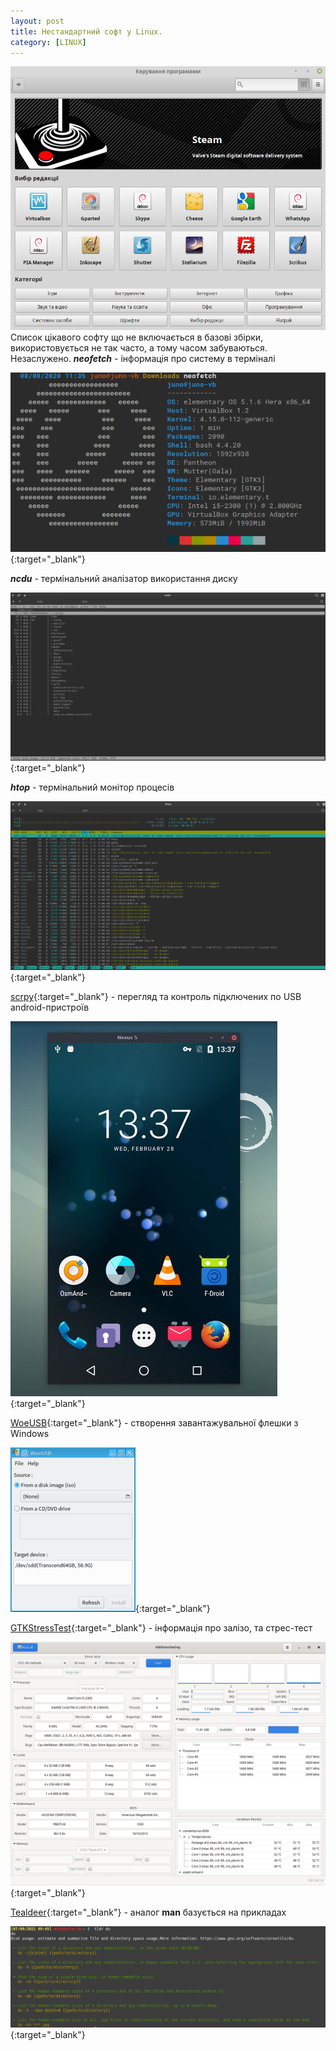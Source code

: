 ```yaml
---
layout: post
title: Нестандартний софт у Linux.
category: [LINUX]
---
```

![software logo](/assets/media/software.png?style=head)  
Список цікавого софту що не включається в базові збірки, використовується не так часто, а тому часом забуваються. Незаслужено.<!--more-->
***neofetch*** - інформація про систему в терміналі


[![neofetch](/assets/media/neofetch.png?style=blog "neofetch")](/assets/media/neofetch.png "neofetch"){:target="_blank"}

***ncdu*** - термінальний аналізатор використання диску

[![ncdu](/assets/media/ncdu.png?style=blog "ncdu")](/assets/media/ncdu.png "ncdu"){:target="_blank"}

***htop*** - термінальний монітор процесів

[![htop](/assets/media/htop.png?style=blog "htop")](/assets/media/htop.png "htop"){:target="_blank"}

[scrpy](https://github.com/Genymobile/scrcpy "scrpy"){:target="_blank"} - перегляд та контроль підключених по USB android-пристроїв

[![scrpy](/assets/media/scrpy.jpg?style=blog "scrpy")](/assets/media/scrpy.jpg "scrpy"){:target="_blank"}

[WoeUSB](https://github.com/slacka/WoeUSB "WoeUSB"){:target="_blank"} - створення завантажувальної флешки з Windows

[![WoeUSB](/assets/media/WoeUSB.png?style=blog "WoeUSB")](/assets/media/WoeUSB.png "WoeUSB"){:target="_blank"}

[GTKStressTest](https://flathub.org/apps/details/com.leinardi.gst "GTKStressTest"){:target="_blank"} - інформація про залізо, та стрес-тест

[![GTKStressTest](/assets/media/StressTest.png?style=blog "GTKStressTest")](/assets/media/StressTest.png "GTKStressTest"){:target="_blank"}

[Tealdeer](https://github.com/dbrgn/tealdeer "Tealdeer"){:target="_blank"} - аналог **man** базується на прикладах

[![Tealdeer](/assets/media/tealdeer.png?style=blog "Tealdeer")](/assets/media/tealdeer.png "Tealdeer"){:target="_blank"}
